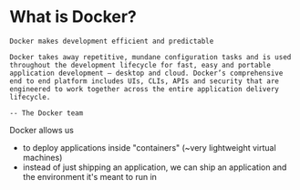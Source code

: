 # What is Docker?

    Docker makes development efficient and predictable

    Docker takes away repetitive, mundane configuration tasks and is used throughout the development lifecycle for fast, easy and portable application development – desktop and cloud. Docker’s comprehensive end to end platform includes UIs, CLIs, APIs and security that are engineered to work together across the entire application delivery lifecycle.

    -- The Docker team

Docker allows us 
* to deploy applications inside "containers" (~very lightweight virtual machines)
* instead of just shipping an application, we can ship an application and the environment it's meant to run in
